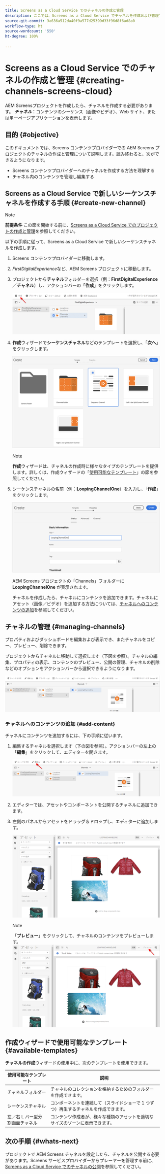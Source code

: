 ```yaml
---
title: Screens as a Cloud Service でのチャネルの作成と管理
description: ここでは、Screens as a Cloud Service でチャネルを作成および管理する方法について説明します。
source-git-commit: 3a636a512da40f9a577d25399d33f96d8f6ad8a0
workflow-type: ht
source-wordcount: '550'
ht-degree: 100%

---
```



# Screens as a Cloud Service でのチャネルの作成と管理 {#creating-channels-screens-cloud}

AEM Screensプロジェクトを作成したら、チャネルを作成する必要があります。
***チャネル***：コンテンツのシーケンス（画像やビデオ）、Web サイト、または単一ページアプリケーションを表示します。

## 目的 {#objective}

このドキュメントでは、Screens コンテンツプロバイダーでの AEM Screens プロジェクトのチャネルの作成と管理について説明します。読み終わると、次ができるようになります。

* Screens コンテンツプロバイダーへのチャネルを作成する方法を理解する
* チャネル内のコンテンツを管理し編集する

## Screens as a Cloud Service で新しいシーケンスチャネルを作成する手順 {#create-new-channel}

>[!NOTE]
>**前提条件**
>この節を開始する前に、[Screens as a Cloud Service でのプロジェクトの作成と管理](/help/screens-cloud/creating-content/creating-projects-screens-cloud.md)を参照してください。

以下の手順に従って、Screens as a Cloud Service で新しいシーケンスチャネルを作成します。

1. Screens コンテンツプロバイダーに移動します。

1. *FirstDigitalExperience*&#x200B;など、AEM Screens プロジェクトに移動します。

1. プロジェクトから&#x200B;**チャネル**&#x200B;フォルダーを選択（例：**FirstDigitalExperience**／**チャネル**）し、アクションバーの「**作成**」をクリックします。

   ![](/help/screens-cloud/assets/create-content/channel-create1.png)

1. **作成**&#x200B;ウィザードで&#x200B;**シーケンスチャネル**&#x200B;などのテンプレートを選択し、「**次へ**」をクリックします。

   ![](/help/screens-cloud/assets/create-content/channel-create2.png)
   >[!NOTE]
   > **作成**&#x200B;ウィザードは、チャネルの作成時に様々なタイプのテンプレートを提供します。詳しくは、作成ウィザードの「[使用可能なテンプレート](#available-templates)」の節を参照してください。

1. シーケンスチャネルの名前（例：**LoopingChannelOne**）を入力し、「**作成**」をクリックします。

   ![](/help/screens-cloud/assets/create-content/channel-create3.png)

   AEM Screens プロジェクトの「Channels」フォルダーに **LoopingChannelOne** が表示されます。

   チャネルを作成したら、チャネルにコンテンツを追加できます。チャネルにアセット（画像／ビデオ）を追加する方法については、[チャネルへのコンテンツの追加](#add-content)を参照してください。

## チャネルの管理 {#managing-channels}

プロパティおよびダッシュボードを編集および表示でき、またチャネルをコピー、プレビュー、削除できます。

プロジェクトからチャネルに移動して選択します（下図を参照）。チャネルの編集、プロパティの表示、コンテンツのプレビュー、公開の管理、チャネルの削除などのオプションをアクションバーから選択できるようになります。

![](/help/screens-cloud/assets/create-content/channelprop1.png)

### チャネルへのコンテンツの追加 {#add-content}

チャネルにコンテンツを追加するには、下の手順に従います。

1. 編集するチャネルを選択します（下の図を参照）。アクションバーの左上の「**編集**」をクリックして、エディターを開きます。

   ![](/help/screens-cloud/assets/create-content/edit-channel1.png)

1. エディターでは、アセットやコンポーネントを公開するチャネルに追加できます。

1. 左側のパネルからアセットをドラッグ＆ドロップし、エディターに追加します。

   ![](/help/screens-cloud/assets/create-content/edit-channel2.png)

   >[!NOTE]
   >「**プレビュー**」をクリックして、チャネルのコンテンツをプレビューします。
   >![](/help/screens-cloud/assets/create-content/edit-channelpreview.png)

## 作成ウィザードで使用可能なテンプレート {#available-templates}

**チャネルの作成**&#x200B;ウィザードの使用中に、次のテンプレートを使用できます。

| 使用可能なテンプレート | 説明 |
|--- |--- |
| チャネルフォルダー | チャネルのコレクションを格納するためのフォルダーを作成できます。 |
| シーケンスチャネル | コンポーネントを連続して（スライドショーで 1 つずつ）再生するチャネルを作成できます。 |
| 左／右 L バー型分割画面チャネル | コンテンツ作成者が、様々な種類のアセットを適切なサイズのゾーンに表示できます。 |


## 次の手順 {#whats-next}

プロジェクトで AEM Screens チャネルを設定したら、チャネルを公開する必要があります。Screens サービスプロバイダーからプレーヤーを管理する前に、[Screens as a Cloud Service でのチャネルの公開](https://experienceleague.adobe.com/docs/experience-manager-cloud-service/screens-as-cloud-service/create-content/manage-publish.html?lang=ja)を参照してください。